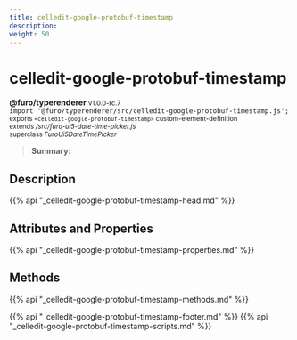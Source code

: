 ```yaml
---
title: celledit-google-protobuf-timestamp
description: 
weight: 50
---
```


# celledit-google-protobuf-timestamp
**@furo/typerenderer** <small>v1.0.0-rc.7</small>
<br>`import '@furo/typerenderer/src/celledit-google-protobuf-timestamp.js';`<small>
<br>exports `<celledit-google-protobuf-timestamp>` custom-element-definition
<br>extends */src/furo-ui5-date-time-picker.js*
<br>superclass *FuroUi5DateTimePicker*</small>

> **Summary:** 

## Description



{{% api "_celledit-google-protobuf-timestamp-head.md" %}}

## Attributes and Properties
{{% api "_celledit-google-protobuf-timestamp-properties.md" %}}



## Methods
{{% api "_celledit-google-protobuf-timestamp-methods.md" %}}





{{% api "_celledit-google-protobuf-timestamp-footer.md" %}}
{{% api "_celledit-google-protobuf-timestamp-scripts.md" %}}
